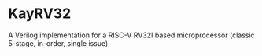 # KayRV32
A Verilog implementation for a RISC-V RV32I based microprocessor (classic 5-stage, in-order, single issue)
